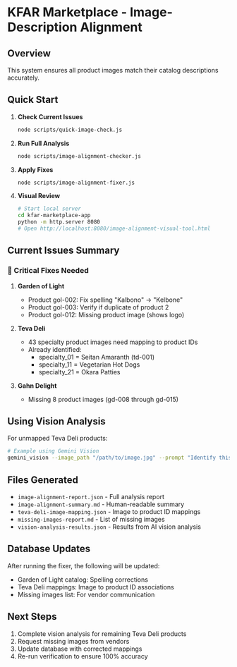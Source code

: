 # KFAR Marketplace - Image-Description Alignment

## Overview
This system ensures all product images match their catalog descriptions accurately.

## Quick Start

1. **Check Current Issues**
   ```bash
   node scripts/quick-image-check.js
   ```

2. **Run Full Analysis**
   ```bash
   node scripts/image-alignment-checker.js
   ```

3. **Apply Fixes**
   ```bash
   node scripts/image-alignment-fixer.js
   ```

4. **Visual Review**
   ```bash
   # Start local server
   cd kfar-marketplace-app
   python -m http.server 8080
   # Open http://localhost:8080/image-alignment-visual-tool.html
   ```

## Current Issues Summary

### 🔴 Critical Fixes Needed

1. **Garden of Light**
   - Product gol-002: Fix spelling "Kalbono" → "Kelbone"
   - Product gol-003: Verify if duplicate of product 2
   - Product gol-012: Missing product image (shows logo)

2. **Teva Deli**
   - 43 specialty product images need mapping to product IDs
   - Already identified:
     - specialty_01 = Seitan Amaranth (td-001)
     - specialty_11 = Vegetarian Hot Dogs
     - specialty_21 = Okara Patties

3. **Gahn Delight**
   - Missing 8 product images (gd-008 through gd-015)

## Using Vision Analysis

For unmapped Teva Deli products:

```bash
# Example using Gemini Vision
gemini_vision --image_path "/path/to/image.jpg" --prompt "Identify this Teva Deli product"
```

## Files Generated

- `image-alignment-report.json` - Full analysis report
- `image-alignment-summary.md` - Human-readable summary
- `teva-deli-image-mapping.json` - Image to product ID mappings
- `missing-images-report.md` - List of missing images
- `vision-analysis-results.json` - Results from AI vision analysis

## Database Updates

After running the fixer, the following will be updated:
- Garden of Light catalog: Spelling corrections
- Teva Deli mappings: Image to product ID associations
- Missing images list: For vendor communication

## Next Steps

1. Complete vision analysis for remaining Teva Deli products
2. Request missing images from vendors
3. Update database with corrected mappings
4. Re-run verification to ensure 100% accuracy
